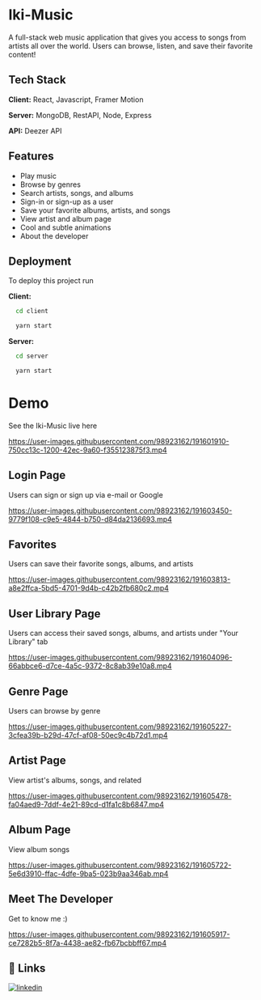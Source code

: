 
# Iki-Music

A full-stack web music application that gives you access to songs from artists all over the world.
Users can browse, listen, and save their favorite content!
## Tech Stack

**Client:** React, Javascript, Framer Motion

**Server:** MongoDB, RestAPI, Node, Express

**API:** Deezer API


## Features

- Play music
- Browse by genres
- Search artists, songs, and albums
- Sign-in or sign-up as a user
- Save your favorite albums, artists, and songs
- View artist and album page
- Cool and subtle animations
- About the developer


## Deployment

To deploy this project run


**Client:**
```bash
  cd client
```
```bash
  yarn start
```

**Server:**
```bash
  cd server
```
```bash
  yarn start
```
# Demo
See the Iki-Music live here


https://user-images.githubusercontent.com/98923162/191601910-750cc13c-1200-42ec-9a60-f355123875f3.mp4


## Login Page
Users can sign or sign up via e-mail or Google


https://user-images.githubusercontent.com/98923162/191603450-9779f108-c9e5-4844-b750-d84da2136693.mp4


## Favorites
Users can save their favorite songs, albums, and artists


https://user-images.githubusercontent.com/98923162/191603813-a8e2ffca-5bd5-4701-9d4b-c42b2fb680c2.mp4


## User Library Page
Users can access their saved songs, albums, and artists under "Your Library" tab


https://user-images.githubusercontent.com/98923162/191604096-66abbce6-d7ce-4a5c-9372-8c8ab39e10a8.mp4

## Genre Page
Users can browse by genre


https://user-images.githubusercontent.com/98923162/191605227-3cfea39b-b29d-47cf-af08-50ec9c4b72d1.mp4


## Artist Page
View artist's albums, songs, and related


https://user-images.githubusercontent.com/98923162/191605478-fa04aed9-7ddf-4e21-89cd-d1fa1c8b6847.mp4


## Album Page
View album songs


https://user-images.githubusercontent.com/98923162/191605722-5e6d3910-ffac-4dfe-9ba5-023b9aa346ab.mp4


## Meet The Developer
Get to know me :)


https://user-images.githubusercontent.com/98923162/191605917-ce7282b5-8f7a-4438-ae82-fb67bcbbff67.mp4


## 🔗 Links
[![linkedin](https://img.shields.io/badge/linkedin-0A66C2?style=for-the-badge&logo=linkedin&logoColor=white)](https://www.linkedin.com/in/castroshane20/)
